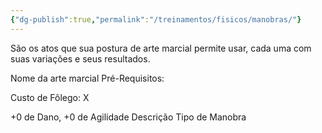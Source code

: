 ```yaml
---
{"dg-publish":true,"permalink":"/treinamentos/fisicos/manobras/"}
---
```


São os atos que sua postura de arte marcial permite usar, cada uma com suas variações e seus resultados.


Nome da arte marcial
Pré-Requisitos:

Custo de Fôlego:
X

+0 de Dano, +0 de Agilidade
Descrição
Tipo de Manobra


<script src="https://giscus.app/client.js"
        data-repo="Pl1z3r/suvantagi-wiki"
        data-repo-id="R_kgDONYZixw"
        data-category="Wiki Comments"
        data-category-id="DIC_kwDONYZix84Ck34K"
        data-mapping="pathname"
        data-strict="1"
        data-reactions-enabled="1"
        data-emit-metadata="0"
        data-input-position="top"
        data-theme="preferred_color_scheme"
        data-lang="pt"
        data-loading="lazy"
        crossorigin="anonymous"
        async>
</script>